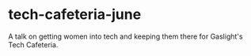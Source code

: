 # tech-cafeteria-june
A talk on getting women into tech and keeping them there for Gaslight's Tech Cafeteria.
